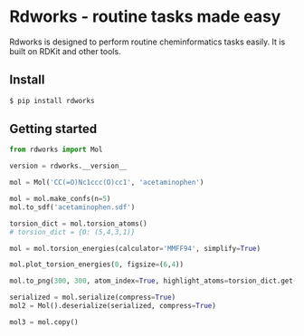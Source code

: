 # Rdworks - routine tasks made easy

Rdworks is designed to perform routine cheminformatics tasks easily. It is built on RDKit and other tools. 

## Install

```sh
$ pip install rdworks
```

## Getting started

```py
from rdworks import Mol

version = rdworks.__version__

mol = Mol('CC(=O)Nc1ccc(O)cc1', 'acetaminophen')

mol = mol.make_confs(n=5)
mol.to_sdf('acetaminophen.sdf')

torsion_dict = mol.torsion_atoms() 
# torsion_dict = {0: (5,4,3,1)}

mol = mol.torsion_energies(calculator='MMFF94', simplify=True)

mol.plot_torsion_energies(0, figsize=(6,4))

mol.to_png(300, 300, atom_index=True, highlight_atoms=torsion_dict.get(0))

serialized = mol.serialize(compress=True)
mol2 = Mol().deserialize(serialized, compress=True)

mol3 = mol.copy()
```
